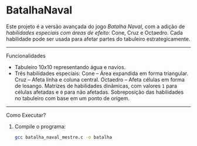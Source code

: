 # BatalhaNaval
Este projeto é a versão avançada do jogo *Batalha Naval*, com a adição de *habilidades especiais com áreas de efeito*: Cone, Cruz e Octaedro. Cada habilidade pode ser usada para afetar partes do tabuleiro estrategicamente.

---

 Funcionalidades

- Tabuleiro 10x10 representando água e navios.
- Três habilidades especiais:
Cone – Área expandida em forma triangular.
Cruz – Afeta linha e coluna central.
Octaedro – Afeta células em forma de losango.
Matrizes de habilidades dinâmicas, com valores `1` para células afetadas e `0` para não afetadas.
Sobreposição das habilidades no tabuleiro com base em um ponto de origem.
 
---
 Como Executar?

1. Compile o programa:
   ```bash
   gcc batalha_naval_mestre.c -o batalha
